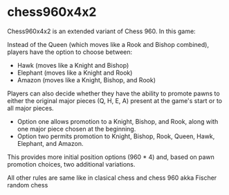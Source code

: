 # chess960x4x2
Chess960x4x2 is an extended variant of Chess 960. In this game:

Instead of the Queen (which moves like a Rook and Bishop combined), players have the option to choose between:
- Hawk (moves like a Knight and Bishop)
- Elephant (moves like a Knight and Rook)
- Amazon (moves like a Knight, Bishop, and Rook)

Players can also decide whether they have the ability to promote pawns to either the original major pieces (Q, H, E, A) present at the game's start or to all major pieces.

- Option one allows promotion to a Knight, Bishop, and Rook, along with one major piece chosen at the beginning.
- Option two permits promotion to Knight, Bishop, Rook, Queen, Hawk, Elephant, and Amazon.

This provides more initial position options (960 * 4) and, based on pawn promotion choices, two additional variations.

All other rules are same like in clasical chess and chess 960 akka Fischer random chess
